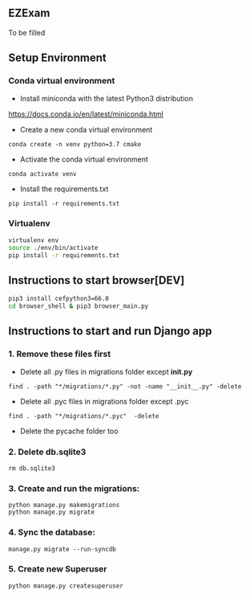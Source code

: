 ## EZExam 

To be filled

## Setup Environment

### Conda virtual environment

* Install miniconda with the latest Python3 distribution

https://docs.conda.io/en/latest/miniconda.html

* Create a new conda virtual environment

```conda create -n venv python=3.7 cmake```

* Activate the conda virtual environment

```conda activate venv```

* Install the requirements.txt

```pip install -r requirements.txt```

### Virtualenv

```sh
virtualenv env
source ./env/bin/activate
pip install -r requirements.txt
```
## Instructions to start browser[DEV]

```sh
pip3 install cefpython3=66.0
cd browser_shell & pip3 browser_main.py
```
## Instructions to start and run Django app

### 1. Remove these files first

* Delete all .py files in migrations folder except __init.py__

```find . -path "*/migrations/*.py" -not -name "__init__.py" -delete```
* Delete all .pyc files in migrations folder except .pyc

```find . -path "*/migrations/*.pyc"  -delete```
* Delete the pycache folder too

### 2. Delete db.sqlite3

```rm db.sqlite3```

### 3. Create and run the migrations:

```
python manage.py makemigrations
python manage.py migrate
```

### 4. Sync the database:

```manage.py migrate --run-syncdb```

### 5. Create new Superuser

```python manage.py createsuperuser```
